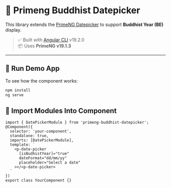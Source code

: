 # 📅 Primeng Buddhist Datepicker

This library extends the [PrimeNG Datepicker](https://primeng.org/datepicker) to support **Buddhist Year (BE)** display.

> ✅ Built with [Angular CLI](https://github.com/angular/angular-cli) v19.2.0  
> 📦 Uses **PrimeNG v19.1.3**

---

## 🧪 Run Demo App

To see how the component works:

```bash
npm install
ng serve
```


## 🧪 Import Modules Into Component
```
import { DatePickerModule } from 'primeng-buddhist-datepicker';
@Component({
  selector: 'your-component',
  standalone: true,
  imports: [DatePickerModule],
  template: `
    <p-date-picker
      [isBudhistYear]="true"
      dateFormat="dd/mm/yy"
      placeholder="Select a date"
    ></<p-date-picker>
  `
})
export class YourComponent {}
```
